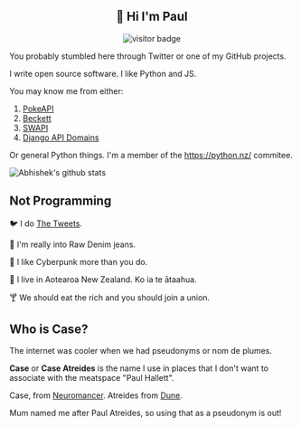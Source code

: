 <h2 align="center">👋 Hi I'm Paul</h2>
<p align="center">
  <img src="https://visitor-badge.glitch.me/badge?page_id=phalt-githubreadme" alt="visitor badge"/>
</p>

You probably stumbled here through Twitter or one of my GitHub projects.

I write open source software. I like Python and JS.

You may know me from either:

1) [PokeAPI](https://github.com/pokeapi/pokeapi)
2) [Beckett](https://github.com/phalt/beckket)
3) [SWAPI](https://github.com/phalt/swapi)
4) [Django API Domains](https://github.com/phalt/django-api-domains)

Or general Python things. I'm a member of the https://python.nz/ commitee.

![Abhishek's github stats](https://github-readme-stats.vercel.app/api?username=phalt&show_icons=true&hide_border=true)

## Not Programming

🐦 I do [The Tweets](https://twitter.com/phalt_).

👖 I'm really into Raw Denim jeans.

🤖 I like Cyberpunk more than you do.

🦎 I live in Aotearoa New Zealand. Ko ia te ātaahua.

🍸 We should eat the rich and you should join a union.

## Who is Case?

The internet was cooler when we had pseudonyms or nom de plumes.

**Case** or **Case Atreides** is the name I use in places that I don't want to associate with the meatspace "Paul Hallett".

Case, from [Neuromancer](https://en.wikipedia.org/wiki/Neuromancer). Atreides from [Dune](https://en.wikipedia.org/wiki/Dune_(novel)).

Mum named me after Paul Atreides, so using that as a pseudonym is out!
